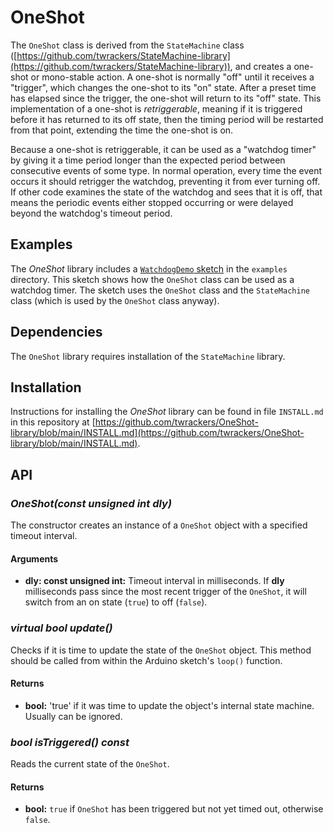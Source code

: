 # OneShot #

The `OneShot` class is derived from the `StateMachine` class ([https://github.com/twrackers/StateMachine-library](https://github.com/twrackers/StateMachine-library)), and creates a one-shot or mono-stable action.
A one-shot is normally "off" until it receives a "trigger", which changes the one-shot to its "on" state.  After a preset time has elapsed since the trigger, the one-shot will return to its "off" state.  This implementation of a one-shot is *retriggerable*, meaning if it is triggered before it has returned to its off state, then the timing period will be restarted from that point, extending the time the one-shot is on.

Because a one-shot is retriggerable, it can be used as a "watchdog timer" by giving it a time period longer than the expected period between consecutive events of some type.  In normal operation, every time the event occurs it should retrigger the watchdog, preventing it from ever turning off.  If other code examines the state of the watchdog and sees that it is off, that means the periodic events either stopped occurring or were delayed beyond the watchdog's timeout period.

## Examples ##

The *OneShot* library includes a [`WatchdogDemo` sketch](https://github.com/twrackers/OneShot-library/blob/main/examples/WatchdogDemo/WatchdogDemo.ino) in the `examples` directory.  This sketch shows how the `OneShot` class can be used as a watchdog timer.  The sketch uses the `OneShot` class and the `StateMachine` class (which is used by the `OneShot` class anyway).

## Dependencies ##

The `OneShot` library requires installation of the `StateMachine` library.

## Installation ##

Instructions for installing the *OneShot* library can be found in file `INSTALL.md` in this repository at [https://github.com/twrackers/OneShot-library/blob/main/INSTALL.md](https://github.com/twrackers/OneShot-library/blob/main/INSTALL.md).

## API ##

### *OneShot(const unsigned int dly)* ###

The constructor creates an instance of a `OneShot` object with a specified timeout interval.

#### Arguments ####

- **dly: const unsigned int:** Timeout interval in milliseconds.  If **dly** milliseconds pass since the most recent trigger of the `OneShot`, it will switch from an on state (`true`) to off (`false`).

### *virtual bool update()* ###

Checks if it is time to update the state of the `OneShot` object.  This method should be called from within the Arduino sketch's `loop()` function.

#### Returns ####

- **bool:** 'true' if it was time to update the object's internal state machine.  Usually can be ignored.

### *bool isTriggered() const* ###

Reads the current state of the `OneShot`.

#### Returns ####

- **bool:** `true` if `OneShot` has been triggered but not yet timed out, otherwise `false`.

